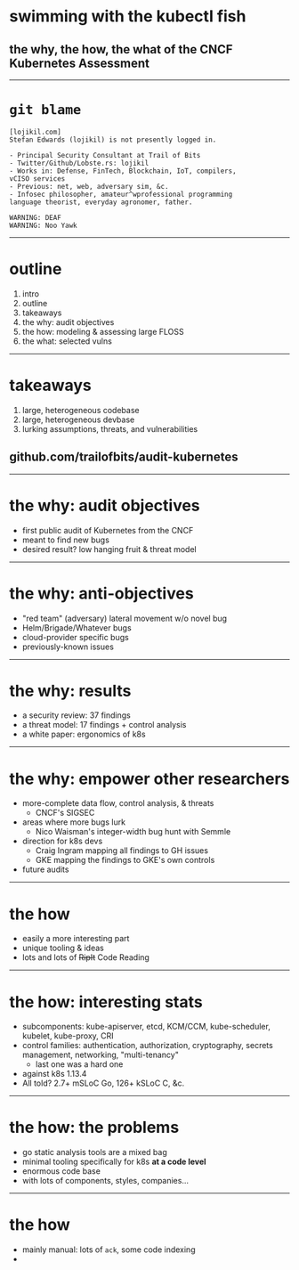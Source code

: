 # swimming with the kubectl fish
## the why, the how, the what of the CNCF Kubernetes Assessment

---
<!--
page_number: true
footer: @lojikil//Trail of Bits//swimming with the kubectl fish
-->

# `git blame` 

```
[lojikil.com]
Stefan Edwards (lojikil) is not presently logged in.

- Principal Security Consultant at Trail of Bits
- Twitter/Github/Lobste.rs: lojikil
- Works in: Defense, FinTech, Blockchain, IoT, compilers,
vCISO services
- Previous: net, web, adversary sim, &c.
- Infosec philosopher, amateur^wprofessional programming
language theorist, everyday agronomer, father.

WARNING: DEAF
WARNING: Noo Yawk
```

---

# outline
1. intro
1. outline
1. takeaways
1. the why: audit objectives
1. the how: modeling & assessing large FLOSS
1. the what: selected vulns

---

# takeaways

1. large, heterogeneous codebase 
2. large, heterogeneous devbase
3. lurking assumptions, threats, and vulnerabilities 

## github.com/trailofbits/audit-kubernetes

---

# the why: audit objectives

- first public audit of Kubernetes from the CNCF
- meant to find new bugs
- desired result? low hanging fruit & threat model

---

# the why: anti-objectives

- "red team" (adversary) lateral movement w/o novel bug
- Helm/Brigade/Whatever bugs
- cloud-provider specific bugs
- previously-known issues

---

# the why: results

- a security review: 37 findings
- a threat model: 17 findings + control analysis 
- a white paper: ergonomics of k8s

---

# the why: empower other researchers

- more-complete data flow, control analysis, & threats
  - CNCF's SIGSEC
- areas where more bugs lurk 
  - Nico Waisman's integer-width bug hunt with Semmle
- direction for k8s devs
  - Craig Ingram mapping all findings to GH issues
  - GKE mapping the findings to GKE's own controls
- future audits

---

# the how 

- easily a more interesting part
- unique tooling & ideas
- lots and lots of ~~RipIt~~ Code Reading

---

# the how: interesting stats

- subcomponents: kube-apiserver, etcd, KCM/CCM, kube-scheduler, kubelet, kube-proxy, CRI
- control families: authentication, authorization, cryptography, secrets management, networking, "multi-tenancy"
  - last one was a hard one
- against k8s 1.13.4
- All told? 2.7+ mSLoC Go, 126+ kSLoC C, &c.

---

# the how: the problems

<!-- NOTES:
 - Govet broke
 - gosec is mixed
 - Go's package management is weird...
 - it's hard to do, unlike say npm audit or cargo-audit
 -->
- go static analysis tools are a mixed bag
- minimal tooling specifically for k8s **at a code level**
- enormous code base
- with lots of components, styles, companies...

---

# the how

- mainly manual: lots of `ack`, some code indexing
- 
